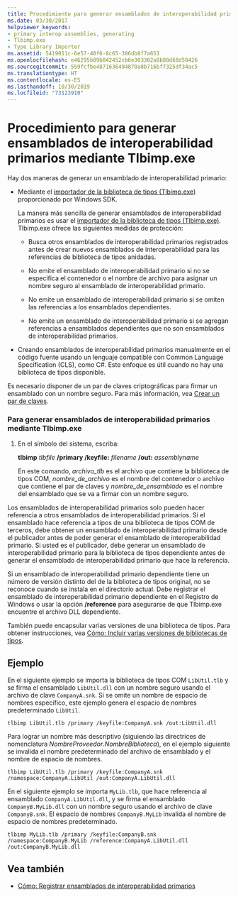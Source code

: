 ```yaml
---
title: Procedimiento para generar ensamblados de interoperabilidad primarios mediante Tlbimp.exe
ms.date: 03/30/2017
helpviewer_keywords:
- primary interop assemblies, generating
- Tlbimp.exe
- Type Library Importer
ms.assetid: 5419011c-6e57-40f6-8c65-386db8f7a651
ms.openlocfilehash: e46295b89b042452cb6e303302a8b88d68d58426
ms.sourcegitcommit: 559fcfbe4871636494870a8b716bf7325df34ac5
ms.translationtype: HT
ms.contentlocale: es-ES
ms.lasthandoff: 10/30/2019
ms.locfileid: "73123910"
---
```

# <a name="how-to-generate-primary-interop-assemblies-using-tlbimpexe"></a>Procedimiento para generar ensamblados de interoperabilidad primarios mediante Tlbimp.exe

Hay dos maneras de generar un ensamblado de interoperabilidad primario:

- Mediante el [importador de la biblioteca de tipos (Tlbimp.exe)](../tools/tlbimp-exe-type-library-importer.md) proporcionado por Windows SDK.

  La manera más sencilla de generar ensamblados de interoperabilidad primarios es usar el [importador de la biblioteca de tipos (Tlbimp.exe)](../tools/tlbimp-exe-type-library-importer.md). Tlbimp.exe ofrece las siguientes medidas de protección:

  - Busca otros ensamblados de interoperabilidad primarios registrados antes de crear nuevos ensamblados de interoperabilidad para las referencias de biblioteca de tipos anidadas.

  - No emite el ensamblado de interoperabilidad primario si no se especifica el contenedor o el nombre de archivo para asignar un nombre seguro al ensamblado de interoperabilidad primario.

  - No emite un ensamblado de interoperabilidad primario si se omiten las referencias a los ensamblados dependientes.

  - No emite un ensamblado de interoperabilidad primario si se agregan referencias a ensamblados dependientes que no son ensamblados de interoperabilidad primarios.

- Creando ensamblados de interoperabilidad primarios manualmente en el código fuente usando un lenguaje compatible con Common Language Specification (CLS), como C#. Este enfoque es útil cuando no hay una biblioteca de tipos disponible.

Es necesario disponer de un par de claves criptográficas para firmar un ensamblado con un nombre seguro. Para más información, vea [Crear un par de claves](../../standard/assembly/create-public-private-key-pair.md).

### <a name="to-generate-a-primary-interop-assembly-using-tlbimpexe"></a>Para generar ensamblados de interoperabilidad primarios mediante Tlbimp.exe

1. En el símbolo del sistema, escriba:

    **tlbimp** *tlbfile*  **/primary /keyfile:** *filename* **/out:** *assemblyname*

    En este comando, *archivo_tlb* es el archivo que contiene la biblioteca de tipos COM, *nombre_de_archivo* es el nombre del contenedor o archivo que contiene el par de claves y *nombre_de_ensamblado* es el nombre del ensamblado que se va a firmar con un nombre seguro.

Los ensamblados de interoperabilidad primarios solo pueden hacer referencia a otros ensamblados de interoperabilidad primarios. Si el ensamblado hace referencia a tipos de una biblioteca de tipos COM de terceros, debe obtener un ensamblado de interoperabilidad primario desde el publicador antes de poder generar el ensamblado de interoperabilidad primario. Si usted es el publicador, debe generar un ensamblado de interoperabilidad primario para la biblioteca de tipos dependiente antes de generar el ensamblado de interoperabilidad primario que hace la referencia.

Si un ensamblado de interoperabilidad primario dependiente tiene un número de versión distinto del de la biblioteca de tipos original, no se reconoce cuando se instala en el directorio actual. Debe registrar el ensamblado de interoperabilidad primario dependiente en el Registro de Windows o usar la opción **/reference** para asegurarse de que Tlbimp.exe encuentre el archivo DLL dependiente.

También puede encapsular varias versiones de una biblioteca de tipos. Para obtener instrucciones, vea [Cómo: Incluir varias versiones de bibliotecas de tipos](https://docs.microsoft.com/previous-versions/dotnet/netframework-4.0/1565h6hc(v=vs.100)).

## <a name="example"></a>Ejemplo

En el siguiente ejemplo se importa la biblioteca de tipos COM `LibUtil.tlb` y se firma el ensamblado `LibUtil.dll` con un nombre seguro usando el archivo de clave `CompanyA.snk`. Si se omite un nombre de espacio de nombres específico, este ejemplo genera el espacio de nombres predeterminado `LibUtil`.

```console
tlbimp LibUtil.tlb /primary /keyfile:CompanyA.snk /out:LibUtil.dll
```

Para lograr un nombre más descriptivo (siguiendo las directrices de nomenclatura *NombreProveedor*.*NombreBiblioteca*), en el ejemplo siguiente se invalida el nombre predeterminado del archivo de ensamblado y el nombre de espacio de nombres.

```console
tlbimp LibUtil.tlb /primary /keyfile:CompanyA.snk /namespace:CompanyA.LibUtil /out:CompanyA.LibUtil.dll
```

En el siguiente ejemplo se importa `MyLib.tlb`, que hace referencia al ensamblado `CompanyA.LibUtil.dll`, y se firma el ensamblado `CompanyB.MyLib.dll` con un nombre seguro usando el archivo de clave `CompanyB.snk`. El espacio de nombres `CompanyB.MyLib` invalida el nombre de espacio de nombres predeterminado.

```console
tlbimp MyLib.tlb /primary /keyfile:CompanyB.snk /namespace:CompanyB.MyLib /reference:CompanyA.LibUtil.dll /out:CompanyB.MyLib.dll
```

## <a name="see-also"></a>Vea también

- [Cómo: Registrar ensamblados de interoperabilidad primarios](how-to-register-primary-interop-assemblies.md)
